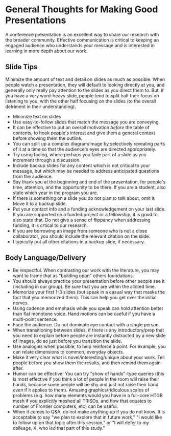 # General Thoughts for Making Good Presentations

A conference presentation is an excellent way to share our research with
the broader community. Effective communication is critical to keeping an
engaged audience who understands your message and is interested in learning
in more depth about our work.

## Slide Tips

Minimize the amount of text and detail on slides as much as possible.
When people watch a presentation, they will default to looking directly
at you, and generally only really pay attention to the slides as you direct
them to. But, if you have a very word-heavy slide, people tend to split half
their focus on listening to you, with the other half focusing on the slides
(to the overall detriment in their understanding).

- Minimize text on slides
- Use easy-to-follow slides that match the message you are conveying.
- It can be effective to put an overall motivation *before* the table of
  contents, to hook people's interest and give them a general context before
  showing them the outline.
- You can split up a complex diagram/image by selectively revealing parts of it
  at a time so that the audience's eyes are directed appropriately.
- Try using fading, where perhaps you fade part of a slide as you increment
  through a discussion.
- Include backup slides for any content which is not critical to your message,
  but which may be needed to address anticipated questions from the audience.
- Say thank you at the beginning and end of the presentation, for people's time,
  attention, and the opportunity to be there. If you are a student, also state
  which year in the program you are.
- If there is something on a slide you do not plan to talk about, omit it. Move
  it to a backup slide.
- Put your contact info and a funding acknowledgement on your last slide. If you
  are supported on a funded project or a fellowship, it is good to also state
  that. Do not give a sense of flippancy when addressing funding, it is crtical
  to our research.
- If you are borrowing an image from someone who is not a close collaborator, you
  should include the relevant citation on the slide.
- I typically put all other citations in a backup slide, if necessary.

## Body Language/Delivery

- Be respectful. When contrasting our work with the literature, you may want
  to frame that as "building upon" others foundations.
- You should always practice your presentation before other people see it
  (including in our group). Be sure that you are within the alloted time.
- Memorize your first 1-3 slides (but speak in a casual way that masks the
  fact that you memorized them). This can help you get over the initial nerves.
- Using cadence and emphasis while you speak can hold attention better than
  flat monotone voice. Hand motions can be useful if you have a multi-point
  sentence.
- Face the audience. Do not dominate eye contact with a single person.
- When transitioning between slides, if there is any introductory/prep that you
  need to explain before people are instantly distracted by a new slide of images,
  do so just before you transition the slide.
- Use analogies when possible, to help reinforce a point. For example, you can relate
  dimensions to common, everyday objects.
- Make it very clear what is novel/interesting/unique about your work. Tell people
  before you show them the results, and then remind them again after.
- Humor can be effective! You can try "show of hands"-type queries (this is most
  effective if you think a lot of people in the room will raise their hands, because
  some people will be shy and just not raise their hand even if it applies to them).
  Amusing graphics/ridiculous scales of problems (e.g. how many elements would you have
  in a full-core HTGR mesh if you explicitly meshed all TRISOs, and how that equates to
  number of Frontier computers, etc) can be useful.
- When it comes to Q&A, do not make anything up if you do not know. It is acceptable
  to say "we plan to explore that in future work," "I would like to follow up on
  that topic after this session," or "I will defer to my colleage, X, who led that
  part of this study."
